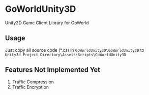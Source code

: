 # GoWorldUnity3D
Unity3D Game Client Library for GoWorld

## Usage
Just copy all source code (*.cs) in `GoWorldUnity3D\GoWorldUnity3D` to `Unity3d Project Directory\Assets\Scripts\GoWorldUnity3D`

## Features Not Implemented Yet
1. Traffic Compression
2. Traffic Encryption
